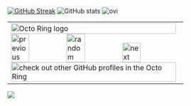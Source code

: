 [![GitHub Streak](https://streak-stats.demolab.com/?user=ethanknights&theme=dark&hide_border=true)](https://git.io/streak-stats)
![GitHub stats](https://github-readme-stats.vercel.app/api?username=ethanknights&show_icons=true&theme=transparent&hide_border=true)
<img src="https://github-readme-stats.vercel.app/api/top-langs?username=ethanknights&&hide_progress=true&custom_title=Top%20Languages&hide=css,html,m&langs_count=8&show_icons=true&locale=en&layout=compact&theme=chartreuse-dark&hide_border=true" alt="ovi" />

<table><tbody><tr><td><a href="https://octo-ring.com/"><img src="https://octo-ring.com/static/img/widget/top.png" width="99%" alt="Octo Ring logo" align="top"></a><br><a href="https://octo-ring.com/p/ethanknights/prev"><img src="https://octo-ring.com/static/img/widget/prev.png" width="33%" alt="previous" align="top" title="previous profile"></a><a href="https://octo-ring.com/p/ethanknights/random"><img src="https://octo-ring.com/static/img/widget/random.png" width="33%" alt="random" title="random profile"></a><a href="https://octo-ring.com/p/ethanknights/next"><img src="https://octo-ring.com/static/img/widget/next.png" width="33%" alt="next" title="next profile"></a><br><a href="https://octo-ring.com/"><img src="https://octo-ring.com/static/img/widget/bottom.png" width="99%" alt="check out other GitHub profiles in the Octo Ring" align="top"></a></td></tr></tbody></table>

<img src="https://hits.seeyoufarm.com/api/count/incr/badge.svg?url=https%3A%2F%2Fgithub.com%2Fethanknights1212%2Fhit-counter" />

